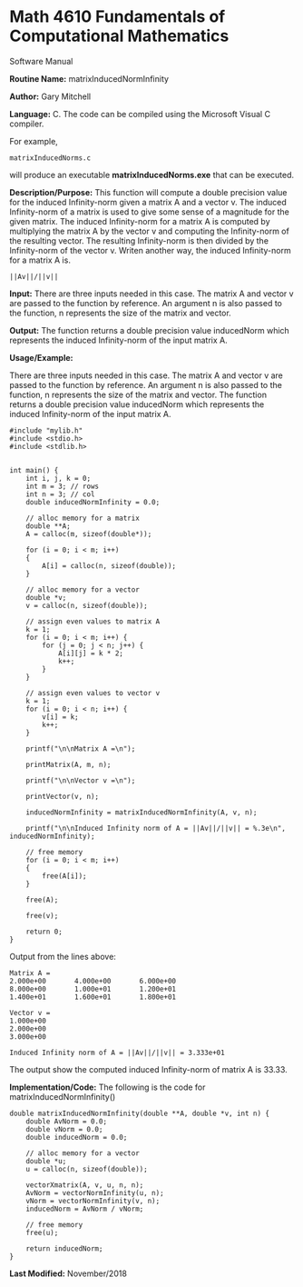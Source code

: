 # Math 4610 Fundamentals of Computational Mathematics
Software Manual

**Routine Name:**           matrixInducedNormInfinity

**Author:** Gary Mitchell

**Language:** C. The code can be compiled using the Microsoft Visual C compiler.

For example,

    matrixInducedNorms.c

will produce an executable **matrixInducedNorms.exe** that can be executed.

**Description/Purpose:** This function will compute a double precision value for the induced Infinity-norm given a matrix A and a vector v. The induced Infinity-norm of a matrix is used to give some sense of a magnitude for the given matrix. The induced Infinity-norm for a matrix A is computed by multiplying the matrix A by the vector v and computing the Infinity-norm of the resulting vector. The resulting Infinity-norm is then divided by the Infinity-norm of the vector v. Writen another way, the induced Infinity-norm for a matrix A is.

    ||Av||/||v||

**Input:** There are three inputs needed in this case. The matrix A and vector v are passed to the function by reference. An argument n is also passed to the function, n represents the size of the matrix and vector.

**Output:** The function returns a double precision value inducedNorm which represents the induced Infinity-norm of the input matrix A.

**Usage/Example:**

There are three inputs needed in this case. The matrix A and vector v are passed to the function by reference. An argument n is also passed to the function, n represents the size of the matrix and vector. The function returns a double precision value inducedNorm which represents the induced Infinity-norm of the input matrix A.

    #include "mylib.h"
    #include <stdio.h>
    #include <stdlib.h>


    int main() {
        int i, j, k = 0;
        int m = 3; // rows
        int n = 3; // col
        double inducedNormInfinity = 0.0;

        // alloc memory for a matrix
        double **A;
        A = calloc(m, sizeof(double*));

        for (i = 0; i < m; i++)
        {
            A[i] = calloc(n, sizeof(double));
        }

        // alloc memory for a vector
        double *v;
        v = calloc(n, sizeof(double));

        // assign even values to matrix A
        k = 1;
        for (i = 0; i < m; i++) {
            for (j = 0; j < n; j++) {
                A[i][j] = k * 2;
                k++;
            }
        }

        // assign even values to vector v
        k = 1;
        for (i = 0; i < n; i++) {
            v[i] = k;
            k++;
        }

        printf("\n\nMatrix A =\n");

        printMatrix(A, m, n);

        printf("\n\nVector v =\n");

        printVector(v, n);

        inducedNormInfinity = matrixInducedNormInfinity(A, v, n);

        printf("\n\nInduced Infinity norm of A = ||Av||/||v|| = %.3e\n", inducedNormInfinity);

        // free memory
        for (i = 0; i < m; i++)
        {
            free(A[i]);
        }

        free(A);

        free(v);

        return 0;
    }

Output from the lines above:

    Matrix A =
    2.000e+00       4.000e+00       6.000e+00
    8.000e+00       1.000e+01       1.200e+01
    1.400e+01       1.600e+01       1.800e+01

    Vector v =
    1.000e+00
    2.000e+00
    3.000e+00

    Induced Infinity norm of A = ||Av||/||v|| = 3.333e+01

The output show the computed induced Infinity-norm of matrix A is 33.33.

**Implementation/Code:** The following is the code for matrixInducedNormInfinity()

    double matrixInducedNormInfinity(double **A, double *v, int n) {
        double AvNorm = 0.0;
        double vNorm = 0.0;
        double inducedNorm = 0.0;

        // alloc memory for a vector
        double *u;
        u = calloc(n, sizeof(double));

        vectorXmatrix(A, v, u, n, n);
        AvNorm = vectorNormInfinity(u, n);
        vNorm = vectorNormInfinity(v, n);
        inducedNorm = AvNorm / vNorm;

        // free memory
        free(u);

        return inducedNorm;
    }

**Last Modified:** November/2018